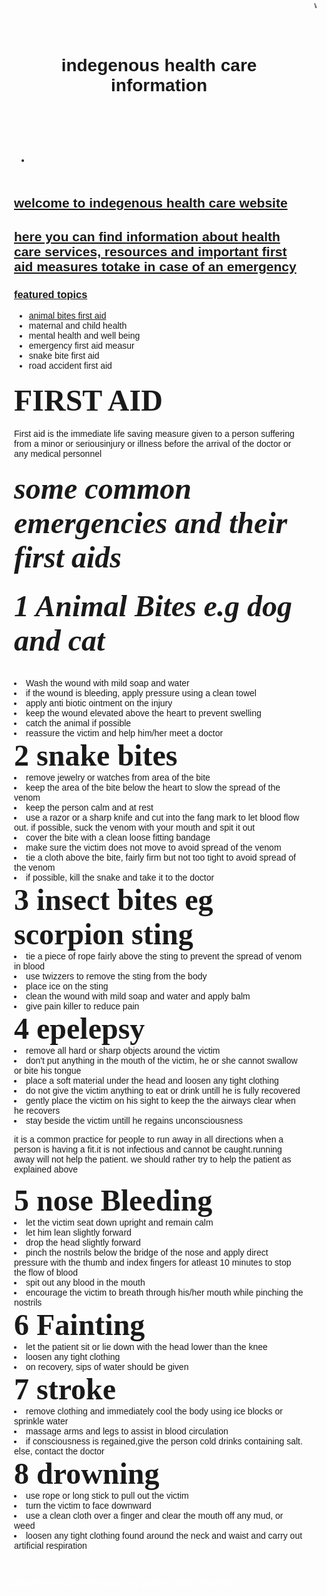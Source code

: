  <html>
<htmllang='en'
<head>
<marquee> welcome to health care information website </marquee>
<title> emergency health care information and simple methods of treatment </title>
<style>
body{
font-family:Arial,sans-serif;
marrgin:0;
padding:0;
}
header{
background colour:#4CAF50;<
colour:white;
padding:20px;
text align:center;
}
nav{
background colour:#333;

over flow:hidden;
}
nav a{
float:left;
color:white;
text-align:center;
padding:14px 16px;
text decoration:none;
}
nav a:hover{
background-color:#ddd;
color:black;
}
main{
padding:20px;
}
footer{
background color:#333;
color:white;
text align:center;
padding:10px;
}
</style>
</head>
<body>
<header>
<h1>indegenous health care information</h1>
</header>
<nav>
<li><a href="#"on click="showcontent('home')></a></li>
<li><a href="#"on click="showcontent('about')></a></li>
<li><a href="#"on click="showcontent('healthcare services')</a></li>
<li><a/href="#"on click="showcontent('resources)</a></li>
<a/href="#"contact</a>
</nav>
<main>
<h2>welcome to indegenous health care website<h2/>
<p>here you can find information about health care services, resources and important first aid measures totake in case of an emergency</p>
<h3>featured topics</h3>
<ul>
<li>animal bites first aid</a></li>
<li>maternal and child health</a></li>
<li>mental health and well being</a></li>
<li>emergency first aid measur</a></li>
<li>snake bite first aid</a></li>
<li>road accident first aid</li>
</ul>
<h4><b><font face="times new roman"size="18">FIRST AID</font></h4></b>
<p>First aid is the immediate life saving measure given to a person suffering from a minor or seriousinjury or illness before the arrival of the doctor or any medical personnel</p>
<h5><b><font face="times new roman"size="18">some common emergencies and their first aids</font></h5></b>
<h6><b><font face="times new roman"size="14">1 Animal Bites e.g dog and cat</font></h6></b>
<li>Wash the wound with mild soap and water</li>
<li>if the wound is bleeding, apply pressure using a clean towel</li>
<li>apply anti biotic ointment on the injury</li>
<li>keep the wound elevated above the heart to prevent swelling</li>
<li>catch the animal if possible </li>
<li>reassure the victim and help him/her meet a doctor</li>
<h7><b><font face="times new roman"size="14">2 snake bites</font></h7></b>
<li>remove jewelry or watches from area of the bite</li>
<li>keep the area of the bite below the heart to slow the spread of the venom</li>
<li>keep the person calm and at rest</li>
<li>use a razor or a sharp knife and cut into the fang mark to let blood flow out. if possible, suck the venom with your mouth and spit it out </li>
<li>cover the bite with a clean loose fitting bandage</li>
<li>make sure the victim does not move to avoid spread of the venom</li>
<li>tie a cloth above the bite, fairly firm but not too tight to avoid spread of the venom</li>
<li>if possible, kill the snake and take it to the doctor</li>
<h8><b><font face="times new roman"size="14">3 insect bites eg scorpion sting</font></h8></b>
<li> tie a piece of rope fairly above the sting to prevent the spread of venom in blood</li>
<li>use twizzers to remove the sting from the body</li>
<li>place ice on the sting </li>
<li>clean the wound with mild soap and water and apply balm</li>
<li>give pain killer to reduce pain</li>
<h9><b><font face="times new roman"size="14">4 epelepsy</h9></b></font>
<li>remove all hard or sharp objects around the victim</li>
<li>don't put anything in the mouth of the victim, he or she cannot swallow or bite his tongue</li>
<li>place a soft material under the head and loosen any tight clothing</li>
<li>do not give the victim anything to eat or drink untill he is fully recovered</li>
<li>gently place the victim on his sight to keep the the airways clear when he recovers</li>
<li>stay beside the victim untill he regains unconsciousness</li>
<p>it is a common practice for people to run away in all directions when a person is having a fit.it is not infectious and cannot be caught.running away will not help the patient. we should rather try to help the patient as explained above</p>
<h10><b><font face ="times new roman"size="14">5 nose Bleeding</h10></b></font>
<li>let the victim seat down upright and remain calm</li>
<li>let him lean slightly forward</li>
<li>drop the head slightly forward</li>
<li>pinch the nostrils below the bridge of the nose and apply direct pressure with the thumb and index fingers for atleast 10 minutes to stop the flow of blood</li>
<li>spit out any blood in the mouth</li>
<li>encourage the victim to breath through his/her mouth while pinching the nostrils</li>
<h11><b><font face ="times new roman"size="18">6 Fainting</h11></font></b>
<li>let the patient sit or lie down with the head lower than the knee</li>
<li>loosen any tight clothing</li>
<li>on recovery, sips of water should be given</li>
<h12><b><font face="times new roman"size="14">7 stroke</font></b></h12>
<li>remove clothing and immediately cool the body using ice blocks or sprinkle water</li>
<li>massage arms and legs to assist in blood circulation</li>
<li>if consciousness is regained,give the person cold drinks containing salt. else, contact the doctor</li>
<h13><b><font face="times new roman"size="14">8 drowning</h13></b></font>
<li>use rope or long stick to pull out the victim</li>
<li>turn the victim to face downward</li>
<li>use a clean cloth over a finger and clear the mouth off any mud, or weed</li>
<li>loosen any tight clothing found around the neck and waist and carry out artificial respiration</li>
</main>
<footer>
<p>&copy;2024 health care information. by pearl All rights reserved.</p>
</footer>
</body>
</html> 
